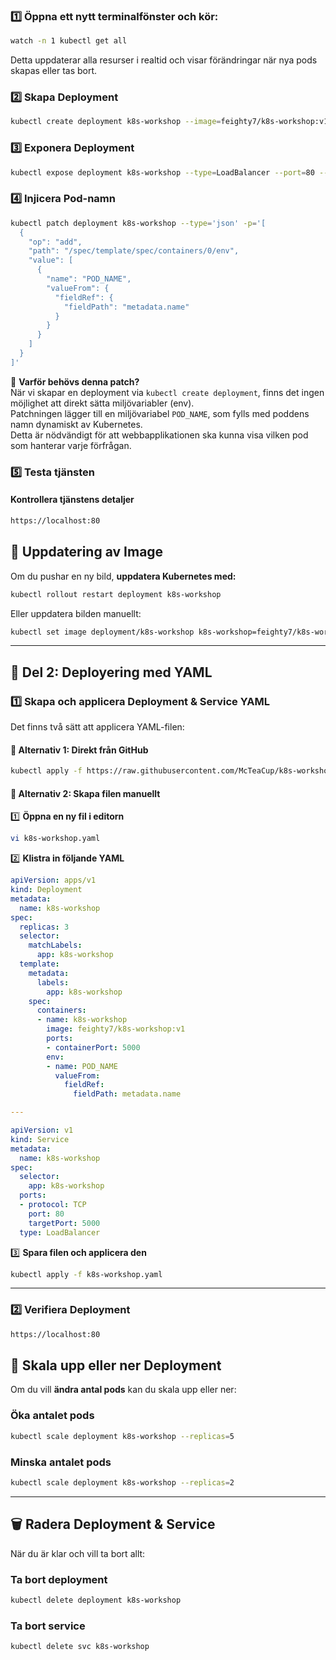 ### **1️⃣ Öppna ett nytt terminalfönster och kör:**  
```sh
watch -n 1 kubectl get all
```
Detta uppdaterar alla resurser i realtid och visar förändringar när nya pods skapas eller tas bort.

### **2️⃣ Skapa Deployment**  
```sh
kubectl create deployment k8s-workshop --image=feighty7/k8s-workshop:v1 --replicas=3
```

### **3️⃣ Exponera Deployment**  
```sh
kubectl expose deployment k8s-workshop --type=LoadBalancer --port=80 --target-port=5000
```

### **4️⃣ Injicera Pod-namn**  
```sh
kubectl patch deployment k8s-workshop --type='json' -p='[
  {
    "op": "add",
    "path": "/spec/template/spec/containers/0/env",
    "value": [
      {
        "name": "POD_NAME",
        "valueFrom": {
          "fieldRef": {
            "fieldPath": "metadata.name"
          }
        }
      }
    ]
  }
]'
```
📌 **Varför behövs denna patch?**  
När vi skapar en deployment via `kubectl create deployment`, finns det ingen möjlighet att direkt sätta miljövariabler (env).  
Patchningen lägger till en miljövariabel `POD_NAME`, som fylls med poddens namn dynamiskt av Kubernetes.  
Detta är nödvändigt för att webbapplikationen ska kunna visa vilken pod som hanterar varje förfrågan.


### **5️⃣ Testa tjänsten**  
#### **Kontrollera tjänstens detaljer**  
```sh
https://localhost:80
```

## **🔄 Uppdatering av Image**  
Om du pushar en ny bild, **uppdatera Kubernetes med:**  
```sh
kubectl rollout restart deployment k8s-workshop
```
Eller uppdatera bilden manuellt:  
```sh
kubectl set image deployment/k8s-workshop k8s-workshop=feighty7/k8s-workshop:v2
```

---

## **🔵 Del 2: Deployering med YAML**  
### **1️⃣ Skapa och applicera Deployment & Service YAML**  
Det finns två sätt att applicera YAML-filen:

#### **📌 Alternativ 1: Direkt från GitHub**  
```sh
kubectl apply -f https://raw.githubusercontent.com/McTeaCup/k8s-workshop/main/k8s-workshop.yaml
```

#### **📌 Alternativ 2: Skapa filen manuellt**  
1️⃣ **Öppna en ny fil i editorn**  
```sh
vi k8s-workshop.yaml
```
2️⃣ **Klistra in följande YAML**  
```yaml
apiVersion: apps/v1
kind: Deployment
metadata:
  name: k8s-workshop
spec:
  replicas: 3
  selector:
    matchLabels:
      app: k8s-workshop
  template:
    metadata:
      labels:
        app: k8s-workshop
    spec:
      containers:
      - name: k8s-workshop
        image: feighty7/k8s-workshop:v1
        ports:
        - containerPort: 5000
        env:
        - name: POD_NAME
          valueFrom:
            fieldRef:
              fieldPath: metadata.name

---

apiVersion: v1
kind: Service
metadata:
  name: k8s-workshop
spec:
  selector:
    app: k8s-workshop
  ports:
  - protocol: TCP
    port: 80
    targetPort: 5000
  type: LoadBalancer
```

3️⃣ **Spara filen och applicera den**  
```sh
kubectl apply -f k8s-workshop.yaml
```

---

### **2️⃣ Verifiera Deployment**  
```sh
https://localhost:80
```

## **🔼 Skala upp eller ner Deployment**  
Om du vill **ändra antal pods** kan du skala upp eller ner:

### **Öka antalet pods**  
```sh
kubectl scale deployment k8s-workshop --replicas=5
```

### **Minska antalet pods**  
```sh
kubectl scale deployment k8s-workshop --replicas=2
```

---

## **🗑 Radera Deployment & Service**  
När du är klar och vill ta bort allt:

### **Ta bort deployment**  
```sh
kubectl delete deployment k8s-workshop
```

### **Ta bort service**  
```sh
kubectl delete svc k8s-workshop
```

